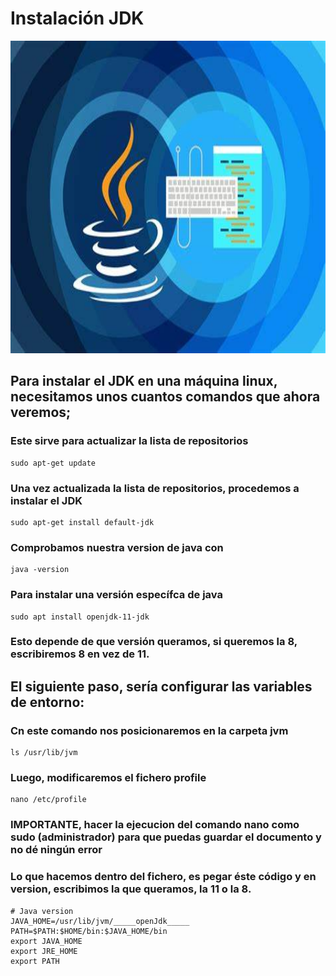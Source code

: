 # Instalación JDK

<div>
  <p align="center">
  <img src="java.jpg" width="600" height="500">
</div>

## Para instalar el JDK en una máquina linux, necesitamos unos cuantos comandos que ahora veremos;
### Este sirve para actualizar la lista de repositorios

```
sudo apt-get update
```

  ### Una vez actualizada la lista de repositorios, procedemos a instalar el JDK
  
  ```
  sudo apt-get install default-jdk
  ```
  
  ### Comprobamos nuestra version de java con
  
  ```
  java -version
  ```
  
  ### Para instalar una versión específca de java
  
  ```
  sudo apt install openjdk-11-jdk
  ```
  
 ### Esto depende de que versión queramos, si queremos la 8, escribiremos 8 en vez de 11.
  
  ## El siguiente paso, sería configurar las variables de entorno:
  
   ### Cn este comando nos posicionaremos en la carpeta jvm
   
   ```
   ls /usr/lib/jvm
   ```

   ### Luego, modificaremos el fichero profile
   
   ```
   nano /etc/profile
   ```
   ### IMPORTANTE, hacer la ejecucion del comando nano como sudo (administrador) para que puedas guardar el documento y no dé ningún error
   
   ### Lo que hacemos dentro del fichero, es pegar éste código y en version, escribimos la que queramos, la 11 o la 8.
   
   ```
# Java version
JAVA_HOME=/usr/lib/jvm/_____openJdk_____
PATH=$PATH:$HOME/bin:$JAVA_HOME/bin
export JAVA_HOME
export JRE_HOME
export PATH
```

